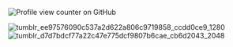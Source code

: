 ![Profile view counter on GitHub](https://komarev.com/ghpvc/?username=JADUSABLES)

![tumblr_ee97576090c537a2d622a806c9719858_ccdd0ce9_1280](https://github.com/user-attachments/assets/7b68a46c-ebd4-4730-ac37-b247bdbf9b59)
![tumblr_d7d7bdcf77a22c47e775dcf9807b6cae_cb6d2043_2048](https://github.com/user-attachments/assets/0561a74d-3f0e-477a-8e45-b53c595f2a79)
